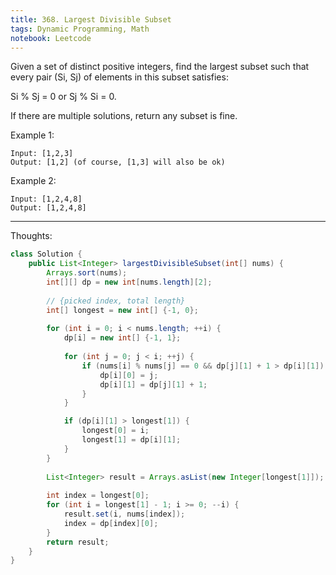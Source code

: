 ```yaml
---
title: 368. Largest Divisible Subset
tags: Dynamic Programming, Math
notebook: Leetcode
---
```


Given a set of distinct positive integers, find the largest subset such that every pair (Si, Sj) of elements in this subset satisfies:

Si % Sj = 0 or Sj % Si = 0.

If there are multiple solutions, return any subset is fine.

Example 1:
```
Input: [1,2,3]
Output: [1,2] (of course, [1,3] will also be ok)
```
Example 2:
```
Input: [1,2,4,8]
Output: [1,2,4,8]
```

----------
Thoughts:

```java
class Solution {
    public List<Integer> largestDivisibleSubset(int[] nums) {
        Arrays.sort(nums);
        int[][] dp = new int[nums.length][2];
        
        // {picked index, total length}
        int[] longest = new int[] {-1, 0};
        
        for (int i = 0; i < nums.length; ++i) {
            dp[i] = new int[] {-1, 1};
            
            for (int j = 0; j < i; ++j) {
                if (nums[i] % nums[j] == 0 && dp[j][1] + 1 > dp[i][1]) {
                    dp[i][0] = j;
                    dp[i][1] = dp[j][1] + 1;
                }
            }

            if (dp[i][1] > longest[1]) {
                longest[0] = i;
                longest[1] = dp[i][1];
            }
        }
        
        List<Integer> result = Arrays.asList(new Integer[longest[1]]);
        
        int index = longest[0];
        for (int i = longest[1] - 1; i >= 0; --i) {
            result.set(i, nums[index]);
            index = dp[index][0];
        }
        return result;
    }
}
```
